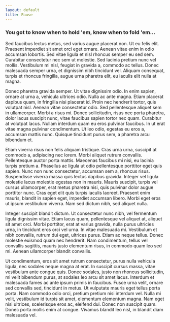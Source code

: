 ```yaml
---
layout: default
title: Pause
---
```


### You got to know when to hold 'em, know when to fold 'em...

Sed faucibus lectus metus, sed varius augue placerat non. Ut eu felis elit. Praesent imperdiet sit amet orci eget ornare. Aenean vitae enim in odio accumsan lobortis. Sed vitae ligula et nisl rhoncus semper eu sed sem. Curabitur consectetur nec sem ut molestie. Sed lacinia pretium nunc vel mollis. Vestibulum mi nisl, feugiat in gravida a, commodo ac tellus. Donec malesuada semper urna, et dignissim nibh tincidunt vel. Aliquam consequat, turpis et rhoncus fringilla, augue urna pharetra elit, eu iaculis elit nulla at magna.

Donec pharetra gravida semper. Ut vitae dignissim odio. In enim sapien, ornare at urna a, vehicula ultrices odio. Nulla ac ante magna. Etiam placerat dapibus quam, in fringilla nisi placerat id. Proin nec hendrerit tortor, quis volutpat nisl. Aenean vitae consectetur odio. Sed pellentesque aliquet sem in ullamcorper. Morbi a risus mi. Donec sollicitudin, risus nec porta pharetra, dolor lacus suscipit nunc, vitae faucibus sapien tortor nec quam. Curabitur at volutpat lacus. Nullam interdum quam eu eros pulvinar faucibus. In ut erat vitae magna pulvinar condimentum. Ut leo odio, egestas eu eros a, accumsan mattis nunc. Quisque tincidunt purus sem, a pharetra arcu bibendum et.

Etiam viverra risus non felis aliquam tristique. Cras urna urna, suscipit at commodo a, adipiscing nec lorem. Morbi aliquet rutrum convallis. Pellentesque auctor porta mattis. Maecenas faucibus mi nisi, eu lacinia turpis pretium a. Phasellus ac ligula ut odio pellentesque porttitor eget quis sapien. Nunc non nunc consectetur, accumsan sem a, rhoncus risus. Suspendisse viverra massa quis lectus dapibus gravida. Integer vel ligula molestie lacus molestie egestas non in mauris. Mauris suscipit, turpis vel cursus ullamcorper, erat metus pharetra nisi, quis pulvinar dolor augue porttitor nunc. Cras eget elit quis turpis iaculis laoreet. Praesent enim mauris, blandit in sapien eget, imperdiet accumsan libero. Morbi eget eros ut ipsum vestibulum viverra. Nam sed dictum nibh, sed aliquet nulla.

Integer suscipit blandit dictum. Ut consectetur nunc nibh, vel fermentum ligula dignissim vitae. Etiam lacus quam, pellentesque vel aliquet at, aliquet sit amet orci. Morbi porttitor, erat at varius gravida, nulla purus ultricies urna, in tincidunt eros orci vel urna. In vitae malesuada mi. Vestibulum et nibh convallis, rutrum dui eget, ultrices purus. Etiam ac neque tellus. Donec molestie euismod quam nec hendrerit. Nam condimentum, tellus vel convallis sagittis, mauris justo elementum risus, in commodo quam leo sed mi. Aenean ullamcorper blandit convallis.

Ut condimentum, eros sit amet rutrum consectetur, purus nulla vehicula ligula, nec sodales neque magna at erat. In suscipit cursus massa, vitae vestibulum ante congue quis. Donec sodales, justo non rhoncus sollicitudin, mi velit bibendum purus, at sodales leo arcu sit amet lacus. Interdum et malesuada fames ac ante ipsum primis in faucibus. Fusce urna velit, ornare sed convallis sed, tincidunt in metus. Ut vulputate mauris eget tellus porta porta. Nam commodo odio orci, pretium pretium nisi interdum vel. Nulla mi velit, vestibulum id turpis sit amet, elementum elementum magna. Nam eget nisi ultrices, scelerisque eros ac, eleifend dui. Donec non suscipit quam. Donec porta mollis enim at congue. Vivamus blandit leo nisl, in blandit diam malesuada vel.
